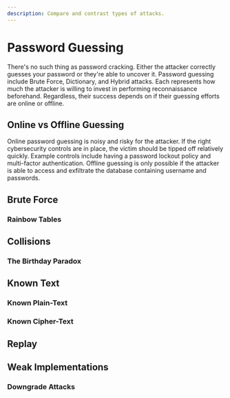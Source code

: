 ```yaml
---
description: Compare and contrast types of attacks.
---
```


# Password Guessing

There's no such thing as password cracking. Either the attacker correctly guesses your password or they're able to uncover it. Password guessing include Brute Force, Dictionary, and Hybrid attacks. Each represents how much the attacker is willing to invest in performing reconnaissance beforehand. Regardless, their success depends on if their guessing efforts are online or offline. 

## Online vs Offline Guessing

Online password guessing is noisy and risky for the attacker. If the right cybersecurity controls are in place, the victim should be tipped off relatively quickly. Example controls include having a password lockout policy and multi-factor authentication. Offline guessing is only possible if the attacker is able to access and exfiltrate the database containing username and passwords.  

## Brute Force

### Rainbow Tables

## Collisions

### The Birthday Paradox

## Known Text

### Known Plain-Text

### Known Cipher-Text

## Replay

## Weak Implementations

### Downgrade Attacks


